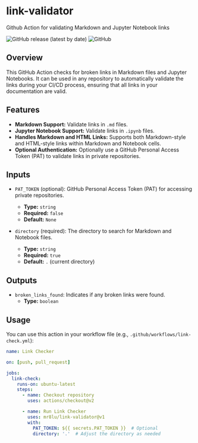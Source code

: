 # link-validator
Github Action for validating Markdown and Jupyter Notebook links

![GitHub release (latest by date)](https://img.shields.io/github/v/release/mr8lu/link-validator)
![GitHub](https://img.shields.io/github/license/mr8lu/link-validator)


## Overview

This GitHub Action checks for broken links in Markdown files and Jupyter Notebooks. It can be used in any repository to automatically validate the links during your CI/CD process, ensuring that all links in your documentation are valid.

## Features

- **Markdown Support:** Validate links in `.md` files.
- **Jupyter Notebook Support:** Validate links in `.ipynb` files.
- **Handles Markdown and HTML Links:** Supports both Markdown-style and HTML-style links within Markdown and Notebook cells.
- **Optional Authentication:** Optionally use a GitHub Personal Access Token (PAT) to validate links in private repositories.

## Inputs

- `PAT_TOKEN` (optional): GitHub Personal Access Token (PAT) for accessing private repositories.
  - **Type:** `string`
  - **Required:** `false`
  - **Default:** `None`
  
- `directory` (required): The directory to search for Markdown and Notebook files.
  - **Type:** `string`
  - **Required:** `true`
  - **Default:** `.` (current directory)

## Outputs

- `broken_links_found`: Indicates if any broken links were found.
  - **Type:** `boolean`

## Usage

You can use this action in your workflow file (e.g., `.github/workflows/link-check.yml`):

```yaml
name: Link Checker

on: [push, pull_request]

jobs:
  link-check:
    runs-on: ubuntu-latest
    steps:
      - name: Checkout repository
        uses: actions/checkout@v2

      - name: Run Link Checker
        uses: mr8lu/link-validator@v1
        with:
          PAT_TOKEN: ${{ secrets.PAT_TOKEN }}  # Optional
          directory: '.'  # Adjust the directory as needed
```
